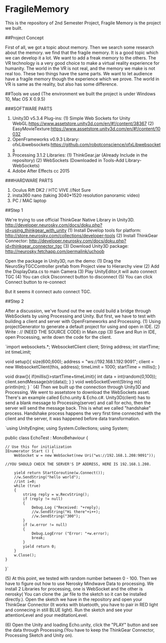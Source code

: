# FragileMemory

This is the repository of 2nd Semester Project, Fragile Memory is the project we built.


##Project Concept

First of all, we got a topic about memory. Then we search some research about the memory. we find that the fragile memory. It is a good topic which we can develop it a lot. We want to add a freak memory to the others. The VR technology is a very good choice to make a virtual reality experience for humanity. The world in the VR is not real, and the memory we make is not real too. These two things have the same parts.
We want to let audience have a fragile memory though the experience which we prove. The world in VR is same as the reality, but also has some difference.


##Tools we used
(The environment we built the project is under Windows 10, Mac OS X 0.9.5)

###SOFTWARE PARTS
1. Unity3D v5.3.4
Plug-ins:
  (1) Simple Web Sockets for Unity WebGL:https://www.assetstore.unity3d.com/en/#!/content/38367
  (2) EasyMovieTexture:https://www.assetstore.unity3d.com/en/#!/content/10032
2. OpenFrameworks v0.9.3
Library: ofxLibwebsockets:https://github.com/robotconscience/ofxLibwebsockets
3. Processing 3.1.2
Libraries:
  (1) ThinkGear.jar (Already Include in the repository)
  (2) WebSockets (Downloaded in Tools-Add Library-WebSockets)
4. Adobe After Effects cc 2015

###HARDWARE PARTS
1. Oculus Rift DK2 / HTC VIVE //Not Sure
2. insta360 nano (taking 3040*1520 resolution panoramic video)
3. PC / MAC laptop


##Step 1

 We're trying to use official ThinkGear Native Library in Unity3D.
 http://developer.neurosky.com/docs/doku.php?id=using_thinkgear_with_unity
 (1) Install Develop tools for platform: http://store.neurosky.com/collections/developer-tools
 (2) Install ThinkGear Connector: http://developer.neurosky.com/docs/doku.php?id=thinkgear_connector_tgc
 (3) Download Unity3D package: http://neurosky.fetchapp.com/permalink/uchoob

 Open the package in Unity3D, run the demo:
 (1) Drag the NeuroSkyTGCController prefab from Project view to Hierarchy view
 (2) Add the DisplayData.cs to main Camera
 (3) Play UnityEditor,it will auto connect TGC
 (4) You can click Disconnect button to disconnect
 (5) You can click Connect button to re-connect

 But it seems it connect auto connect TGC.

##Step 2

 After a discussion, we've found out the we could build a bridge through WebSockets by using Processing and Unity. But first, we have to test with building a client and server with OpenFrameworks and Processing.
 (1) Using projectGenerator to generate a default project for using and open in IDE.
 (2) Write : // (NEED THE SOURCE CODE) in Main.cpp
 (3) Save and Run in IDE, open Processing, write down the code for the client.

`import websockets.*;
WebsocketClient client;
String address;
int startTime;
int timeLimit;

void setup(){
 size(600,600);
 address = "ws://192.168.1.192:9091";
 client = new WebsocketClient(this, address);
 timeLimit = 1000;
 startTime = millis();
}

void draw(){
 if(millis()>startTime+timeLimit){
   int data = int(random(0,100));
    client.sendMessage(str(data));
 }
 }
void webSocketEvent(String m){
 println(m);
}
`
 (4) Then we built up the connection through Unity3D and Processing. We went to assetstore to download the WebSockets asset. There's an example called Echo.unity & Echo.c#. Unity3D(client) has to send a blank message to Processing(server) and call for echo, then the server will send the message back. This is what we called "handshake" process. Handshake process happens the very first time connected with the client and the server, it was happened before data transformation.

`using UnityEngine;
using System.Collections;
using System;

public class EchoTest : MonoBehaviour {

	// Use this for initialization
	IEnumerator Start () {
		WebSocket w = new WebSocket(new Uri("ws://192.168.1.208:9091"));   

    //YOU SHOULD CHECK THE SERVER'S IP ADDRESS, HERE IS 192.168.1.208.

		yield return StartCoroutine(w.Connect());
		//w.SendString("hello world");
		//int i=0;
		while (true)
		{
			string reply = w.RecvString();
			if (reply != null)
			{
				Debug.Log ("Received: "+reply);
				//w.SendString("Hi there"+i++);
				//w.SendString("300");
			}
			if (w.error != null)
			{
				Debug.LogError ("Error: "+w.error);
				break;
			}
			yield return 0;
		}
		w.Close();
	}
}`

(5) At this point, we tested with random number between 0 - 100. Then we have to figure out how to use Nerosky Mindwave Data to processing. We install 2 Libraries for processing, one is WebSocket and the other is nerosky( You can clone the .jar file to the sketch so it can be installed directly.). Open the sketch we have in the repository and open your ThinkGear Connector (It works with bluetooth, you have to pair in RED light and connecing in still BLUE light). Run the sketch and see your attentionLevel and your meditationLevel.

(6) Open the Unity and loading Echo.unity, click the "PLAY" button and see the data through Processing.(You have to keep the ThinkGear Connector, Processing Sketch and Unity on).
